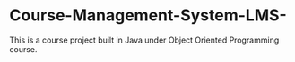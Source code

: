 # Course-Management-System-LMS-
This is a course project built in Java under Object Oriented Programming course.
